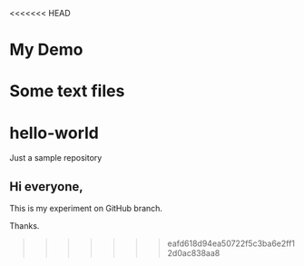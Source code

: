<<<<<<< HEAD
# My Demo

Some text files
=======
# hello-world
Just a sample repository

## Hi everyone,

This is my experiment on GitHub branch.

Thanks.
>>>>>>> eafd618d94ea50722f5c3ba6e2ff12d0ac838aa8
